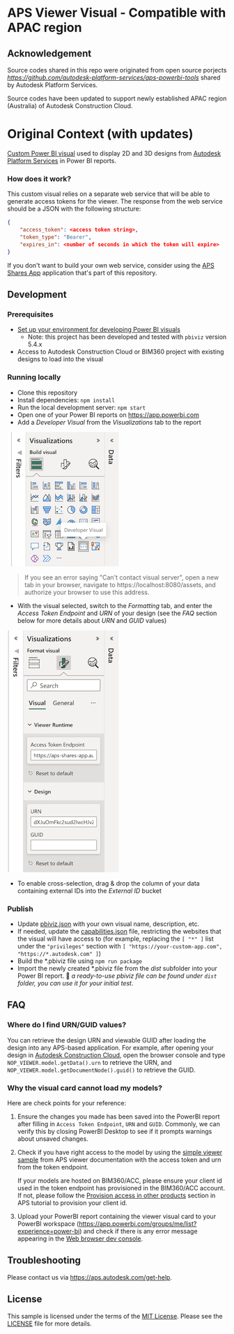 # APS Viewer Visual - Compatible with APAC region 

## Acknowledgement
Source codes shared in this repo were originated from open source porjects _https://github.com/autodesk-platform-services/aps-powerbi-tools_ shared by Autodesk Platform Services.

Source codes have been updated to support newly established APAC region (Australia) of Autodesk Construction Cloud. 

# Original Context (with updates)

[Custom Power BI visual](https://powerbi.microsoft.com/en-us/developers/custom-visualization/) used to display 2D and 3D designs from [Autodesk Platform Services](https://aps.autodesk.com) in Power BI reports.

### How does it work?

This custom visual relies on a separate web service that will be able to generate access tokens for the viewer. The response from the web service should be a JSON with the following structure:

```json
{
    "access_token": <access token string>,
    "token_type": "Bearer",
    "expires_in": <number of seconds in which the token will expire>
}
```

If you don't want to build your own web service, consider using the [APS Shares App](../../services/aps-shares-app/) application that's part of this repository.

## Development

### Prerequisites

- [Set up your environment for developing Power BI visuals](https://learn.microsoft.com/en-us/power-bi/developer/visuals/environment-setup)
    - Note: this project has been developed and tested with `pbiviz` version 5.4.x
- Access to Autodesk Construction Cloud or BIM360 project with existing designs to load into the visual

### Running locally

- Clone this repository
- Install dependencies: `npm install`
- Run the local development server: `npm start`
- Open one of your Power BI reports on https://app.powerbi.com
- Add a _Developer Visual_ from the _Visualizations_ tab to the report

![Add developer visual](./docs/add-developer-visual.png)

> If you see an error saying "Can't contact visual server", open a new tab in your browser, navigate to https://localhost:8080/assets, and authorize your browser to use this address.

- With the visual selected, switch to the _Formatting_ tab, and enter the _Access Token Endpoint_ and _URN_ of your design (see the _FAQ_ section below for more details about _URN_ and _GUID_ values)

![Add token endpoint](./docs/add-token-endpoint.png)

- To enable cross-selection, drag & drop the column of your data containing external IDs into the _External ID_ bucket

### Publish

- Update [pbiviz.json](./pbiviz.json) with your own visual name, description, etc.
- If needed, update the [capabilities.json](./capabilities.json) file, restricting the websites that the visual will have access to (for example, replacing the `[ "*" ]` list under the `"privileges"` section with `[ "https://your-custom-app.com", "https://*.autodesk.com" ]`)
- Build the *.pbiviz file using `npm run package`
- Import the newly created *.pbiviz file from the _dist_ subfolder into your Power BI report. :memo: _a ready-to-use pbiviz file can be found under `dist` folder, you can use it for your initial test_.

## FAQ

### Where do I find URN/GUID values?

You can retrieve the design URN and viewable GUID after loading the design into any APS-based application. For example, after opening your design in [Autodesk Construction Cloud](https://construction.autodesk.com), open the browser console and type `NOP_VIEWER.model.getData().urn` to retrieve the URN, and `NOP_VIEWER.model.getDocumentNode().guid()` to retrieve the GUID.

### Why the visual card cannot load my models?

Here are check points for your reference:

1. Ensure the changes you made has been saved into the PowerBI report after filling in `Access Token Endpoint`, `URN` and `GUID`. Commonly, we can verify this by closing PowerBI Desktop to see if it prompts warnings about unsaved changes.

2. Check if you have right access to the model by using the [simple viewer sample](https://aps.autodesk.com/en/docs/viewer/v7/developers_guide/viewer_basics/starting-html/) from APS viewer documentation with the access token and urn from the token endpoint. 

    If your models are hosted on BIM360/ACC, please ensure your client id used in the token endpoint has provisioned in the BIM360/ACC account. If not, please follow the [Provision access in other products](https://tutorials.autodesk.io/#provision-access-in-other-products) section in APS tutorial to provision your client id.

3. Upload your PowerBI report containing the viewer visual card to your PowerBI workspace (https://app.powerbi.com/groups/me/list?experience=power-bi) and check if there is any error message appearing in the [Web browser dev console](https://developer.chrome.com/docs/devtools/console/).

## Troubleshooting

Please contact us via https://aps.autodesk.com/get-help.

## License

This sample is licensed under the terms of the [MIT License](http://opensource.org/licenses/MIT). Please see the [LICENSE](LICENSE) file for more details.

